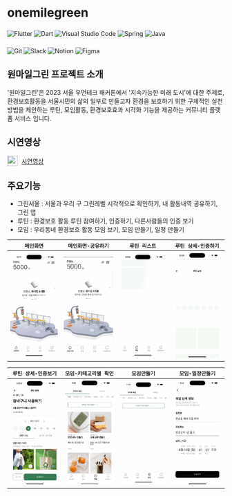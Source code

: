 # onemilegreen
### 
![Flutter](https://img.shields.io/badge/Flutter-%2302569B.svg?style=for-the-badge&logo=Flutter&logoColor=white)
![Dart](https://img.shields.io/badge/dart-%230175C2.svg?style=for-the-badge&logo=dart&logoColor=white)
![Visual Studio Code](https://img.shields.io/badge/Visual%20Studio%20Code-0078d7.svg?style=for-the-badge&logo=visual-studio-code&logoColor=white)
![Spring](https://img.shields.io/badge/spring-%236DB33F.svg?style=for-the-badge&logo=spring&logoColor=white)
![Java](https://img.shields.io/badge/java-%23ED8B00.svg?style=for-the-badge&logo=openjdk&logoColor=white)

### 
![Git](https://img.shields.io/badge/git-%23F05033.svg?style=for-the-badge&logo=git&logoColor=white)
![Slack](https://img.shields.io/badge/Slack-4A154B?style=for-the-badge&logo=slack&logoColor=white)
![Notion](https://img.shields.io/badge/Notion-%23000000.svg?style=for-the-badge&logo=notion&logoColor=white)
![Figma](https://img.shields.io/badge/figma-%23F24E1E.svg?style=for-the-badge&logo=figma&logoColor=white)

## 원마일그린 프로젝트 소개 

'원마일그린'은 2023 서울 우먼테크 해커톤에서 '지속가능한 미래 도시'에 대한 주제로, 환경보호활동을 서울시민의 삶의 일부로 만들고자 환경을 보호하기 위한 구체적인 실천 방법을 제안하는 루틴, 모임활동, 환경보호효과 시각화 기능을 제공하는 커뮤니티 플랫폼 서비스 입니다.

## 시연영상

<p style="vertical-align: middle;"> 
  <img align=top href="..." src="https://static.vecteezy.com/system/resources/thumbnails/023/986/704/small/youtube-logo-youtube-logo-transparent-youtube-icon-transparent-free-free-png.png" width="24" height="24" style="vertical-align: middle; cursor:default; pointer-events: none;">
  <a href="https://www.youtube.com/watch?v=vuFA8ZPPppk" style="margin-left: 5px; vertical-align: middle;">시연영상</a>
</p>

  
## 주요기능
- 그린서울 : 서울과 우리 구 그린레벨 시각적으로 확인하기, 내 활동내역 공유하기, 그린 맵
- 루틴 : 환경보호 활동 루틴 참여하기, 인증하기, 다른사람들의 인증 보기
- 모임 : 우리동네 환경보호 활동 모임 보기, 모임 만들기, 일정 만들기

| `메인화면` | `메인화면-공유하기` | `루틴 리스트` | `루틴 상세-인증하기` |
| :-:| :-: | :-: | :-: |
| <img width="200" src="https://github.com/mingreen2023/.github/blob/main/images/1.main.gif"> | <img width="200" src="https://github.com/mingreen2023/.github/blob/main/images/1-1.main-share.gif"> | <img width="200" src="https://github.com/mingreen2023/.github/blob/main/images/5.routine.gif"> | <img width="200" src="https://github.com/mingreen2023/.github/blob/main/images/6.routine-auth.gif"> 

| `루틴 상세-인증보기` | `모임-카테고리별 확인` | `모임만들기` | `모임-일정만들기` |
| :-:| :-: | :-: | :-: |
| <img width="200" src="https://github.com/mingreen2023/.github/blob/main/images/7.routine-like.gif"> | <img width="200" src="https://github.com/mingreen2023/.github/blob/main/images/2.gathering.gif"> | <img width="200" src="https://github.com/mingreen2023/.github/blob/main/images/3.gathering-create.gif">  | <img width="200" src="https://github.com/mingreen2023/.github/blob/main/images/4.gathering-create-date.gif">
